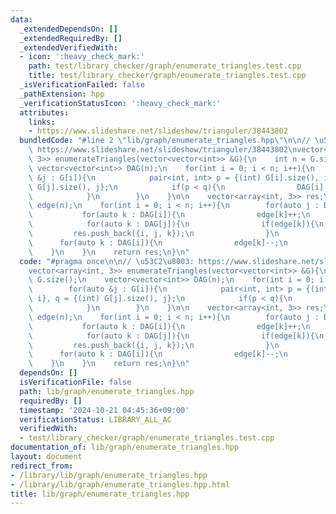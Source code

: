 ```yaml
---
data:
  _extendedDependsOn: []
  _extendedRequiredBy: []
  _extendedVerifiedWith:
  - icon: ':heavy_check_mark:'
    path: test/library_checker/graph/enumerate_triangles.test.cpp
    title: test/library_checker/graph/enumerate_triangles.test.cpp
  _isVerificationFailed: false
  _pathExtension: hpp
  _verificationStatusIcon: ':heavy_check_mark:'
  attributes:
    links:
    - https://www.slideshare.net/slideshow/trianguler/38443802
  bundledCode: "#line 2 \"lib/graph/enumerate_triangles.hpp\"\n\n// \u53C2\u8003:\
    \ https://www.slideshare.net/slideshow/trianguler/38443802\nvector<array<int,\
    \ 3>> enumerateTriangles(vector<vector<int>> &G){\n    int n = G.size();\n   \
    \ vector<vector<int>> DAG(n);\n    for(int i = 0; i < n; i++){\n        for(auto\
    \ &j : G[i]){\n            pair<int, int> p = {(int) G[i].size(), i}, q = {(int)\
    \ G[j].size(), j};\n            if(p < q){\n                DAG[i].push_back(j);\n\
    \            }\n        }\n    }\n\n    vector<array<int, 3>> res;\n    vector<int>\
    \ edge(n);\n    for(int i = 0; i < n; i++){\n        for(auto j : DAG[i]){\n \
    \           for(auto k : DAG[i]){\n                edge[k]++;\n            }\n\
    \            for(auto k : DAG[j]){\n                if(edge[k]){\n           \
    \         res.push_back({i, j, k});\n                }\n            }\n      \
    \      for(auto k : DAG[i]){\n                edge[k]--;\n            }\n    \
    \    }\n    }\n    return res;\n}\n"
  code: "#pragma once\n\n// \u53C2\u8003: https://www.slideshare.net/slideshow/trianguler/38443802\n\
    vector<array<int, 3>> enumerateTriangles(vector<vector<int>> &G){\n    int n =\
    \ G.size();\n    vector<vector<int>> DAG(n);\n    for(int i = 0; i < n; i++){\n\
    \        for(auto &j : G[i]){\n            pair<int, int> p = {(int) G[i].size(),\
    \ i}, q = {(int) G[j].size(), j};\n            if(p < q){\n                DAG[i].push_back(j);\n\
    \            }\n        }\n    }\n\n    vector<array<int, 3>> res;\n    vector<int>\
    \ edge(n);\n    for(int i = 0; i < n; i++){\n        for(auto j : DAG[i]){\n \
    \           for(auto k : DAG[i]){\n                edge[k]++;\n            }\n\
    \            for(auto k : DAG[j]){\n                if(edge[k]){\n           \
    \         res.push_back({i, j, k});\n                }\n            }\n      \
    \      for(auto k : DAG[i]){\n                edge[k]--;\n            }\n    \
    \    }\n    }\n    return res;\n}\n"
  dependsOn: []
  isVerificationFile: false
  path: lib/graph/enumerate_triangles.hpp
  requiredBy: []
  timestamp: '2024-10-21 04:45:36+09:00'
  verificationStatus: LIBRARY_ALL_AC
  verifiedWith:
  - test/library_checker/graph/enumerate_triangles.test.cpp
documentation_of: lib/graph/enumerate_triangles.hpp
layout: document
redirect_from:
- /library/lib/graph/enumerate_triangles.hpp
- /library/lib/graph/enumerate_triangles.hpp.html
title: lib/graph/enumerate_triangles.hpp
---
```

